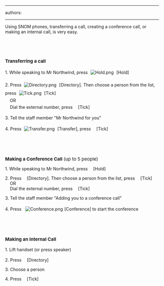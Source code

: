 

---
authors:

---




<span class='intro'> Using SNOM phones, transferring a call, creating a conference call, or making an internal call,&#160;is very easy.<div><br></div> </span>

<p></p><p><strong style="font-size&#58;15px;"><br></strong></p><p><strong style="font-size&#58;15px;">Transferring a call</strong></p><p>1. While speaking to Mr Northwind, press <img alt="Hold.png" src="/ITAndNetworking/Rules-to-Better-Lync/PublishingImages/Hold.png" style="margin&#58;5px;" />&#160;[Hold]</p><p>2. Press <img alt="Directory.png" src="/ITAndNetworking/Rules-to-Better-Lync/PublishingImages/Directory.png" style="margin&#58;5px;" />&#160;[Directory]. Then choose a person from the list, press <img alt="Tick.png" src="/ITAndNetworking/Rules-to-Better-Lync/PublishingImages/Tick.png" style="margin&#58;5px;" />&#160;[Tick]&#160;<br><span style="line-height&#58;1.6;">&#160; &#160; OR<br></span><span style="line-height&#58;1.6;">&#160; &#160; Dial the external number, press<img src="/ITAndNetworking/Rules-to-Better-Lync/PublishingImages/Tick.png" alt="" style="margin&#58;5px;" />&#160;&#160;[Tick]</span></p><p>3. Tell the staff member &quot;Mr Northwind for you&quot;</p><p>4. Press <img alt="Transfer.png" src="/ITAndNetworking/Rules-to-Better-Lync/PublishingImages/Transfer.png" style="margin&#58;5px;" />&#160;[Transfer], press <img src="/ITAndNetworking/Rules-to-Better-Lync/PublishingImages/Tick.png" alt="" style="margin&#58;5px;" />&#160;[Tick]</p><p><br></p><p><br></p><p><span style="font-size&#58;15px;"><strong>Making a&#160;Conference </strong><strong>Call</strong> (up to 5 people)</span></p><p>1. While speaking to Mr Northwind, press <img src="/ITAndNetworking/Rules-to-Better-Lync/PublishingImages/Hold.png" alt="" style="margin&#58;5px;" />&#160;[Hold]</p><p>2. Press <img src="/ITAndNetworking/Rules-to-Better-Lync/PublishingImages/Directory.png" alt="" style="margin&#58;5px;" />&#160;[Directory]. Then choose a person from the list, press <img src="/ITAndNetworking/Rules-to-Better-Lync/PublishingImages/Tick.png" alt="" style="margin&#58;5px;" />&#160;[Tick]&#160;<br>&#160; &#160; OR<br>&#160; &#160;&#160;Dial the external number, press <img src="/ITAndNetworking/Rules-to-Better-Lync/PublishingImages/Tick.png" alt="" style="margin&#58;5px;" />&#160;[Tick]</p><p>3. Tell the staff member &quot;Adding you to a conference call&quot;</p><p>4. Press&#160;&#160;<img alt="Conference.png" src="/ITAndNetworking/Rules-to-Better-Lync/PublishingImages/Conference.png" style="margin&#58;5px;" />[Conference]&#160;to start the conference</p><p><br></p><p><br></p><p><strong style="font-size&#58;15px;">Making an Internal Call</strong></p><p>1. Lift handset (or p<span style="line-height&#58;1.6;">ress speaker)</span></p><p>2. Press <img src="/ITAndNetworking/Rules-to-Better-Lync/PublishingImages/Directory.png" alt="" style="margin&#58;5px;" />&#160;[Directory]</p><p>3. Choose a person</p><p>4. Press <img src="/ITAndNetworking/Rules-to-Better-Lync/PublishingImages/Tick.png" alt="" style="margin&#58;5px;" />&#160;[Tick]</p>


